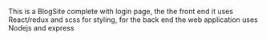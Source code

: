 This is a BlogSite complete with login page, the the front end it uses React/redux and scss for styling,
for the back end the web application uses Nodejs and express
